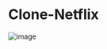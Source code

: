 # Clone-Netflix

![image](https://github.com/f5-nascimento/Clone-Netflix/assets/67521652/5d8d3f0b-7e0e-4eb1-83a8-9229c01934a7)

